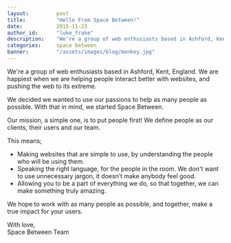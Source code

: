 ```yaml
---
layout: 		post
title:  		"Hello From Space Between!"
date:   		2015-11-23
author_id:      "luke_frake"
description:	"We're a group of web enthusiasts based in Ashford, Kent, England. We are happiest when we are helping people interact better with websites, and pushing the web to its extreme."
categories: 	space between
banner:			"/assets/images/blog/monkey.jpg"
---
```


We're a group of web enthusiasts based in Ashford, Kent, England. We are happiest when we are helping people interact better with websites, and pushing the web to its extreme.

We decided we wanted to use our passions to help as many people as possible. With that in mind, we started Space Between.

Our mission, a simple one, is to put people first! We define people as our clients, their users and our team.

This means;

* Making websites that are simple to use, by understanding the people who will be using them.
* Speaking the right language, for the people in the room. We don't want to use unnecessary jargon, it doesn’t make anybody feel good.
* Allowing you to be a part of everything we do, so that together, we can make something truly amazing.

We hope to work with as many people as possible, and together, make a true impact for your users.

With love,<br/>
Space Between Team